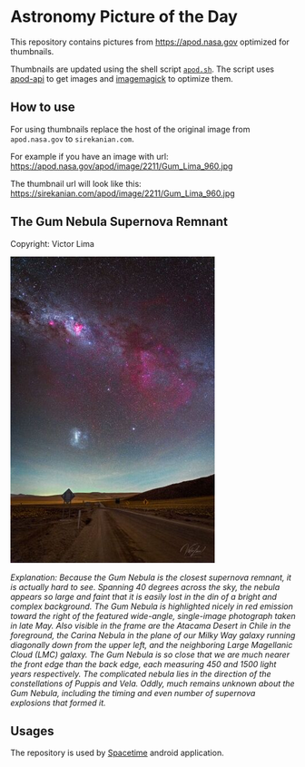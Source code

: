 # Astronomy Picture of the Day

This repository contains pictures from https://apod.nasa.gov optimized for thumbnails.

Thumbnails are updated using the shell script [`apod.sh`](apod.sh). The script
uses [apod-api](https://github.com/nasa/apod-api) to get images and [imagemagick](https://imagemagick.org) to
optimize them.

## How to use

For using thumbnails replace the host of the original image from `apod.nasa.gov` to `sirekanian.com`.

For example if you have an image with url:<br>
https://apod.nasa.gov/apod/image/2211/Gum_Lima_960.jpg

The thumbnail url will look like this:<br>
https://sirekanian.com/apod/image/2211/Gum_Lima_960.jpg

## The Gum Nebula Supernova Remnant

Copyright: Victor Lima

[![the picture of the day][1]][2]

_Explanation: Because the Gum Nebula is the closest supernova remnant, it is actually hard to see.  Spanning 40 degrees across the sky, the nebula appears so large and faint that it is easily lost in the din of a bright and complex background.  The Gum Nebula is highlighted nicely in red emission toward the right of the featured wide-angle, single-image photograph taken in late May. Also visible in the frame are the Atacama Desert in Chile in the foreground, the Carina Nebula in the plane of our Milky Way galaxy running diagonally down from the upper left, and the neighboring Large Magellanic Cloud (LMC) galaxy. The Gum Nebula is so close that we are much nearer the front edge than the back edge, each measuring 450 and 1500 light years respectively.  The complicated nebula lies in the direction of the constellations of Puppis and Vela.  Oddly, much remains unknown about the Gum Nebula, including the timing and even number of supernova explosions that formed it._

## Usages

The repository is used by [Spacetime][3] android application.

[1]: image/2211/Gum_Lima_960.jpg

[2]: https://apod.nasa.gov/apod/image/2211/Gum_Lima_960.jpg

[3]: https://github.com/sirekanian/spacetime
